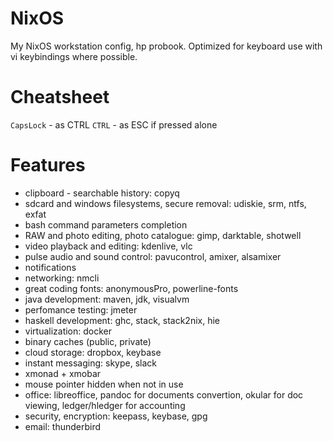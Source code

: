 # NixOS
My NixOS workstation config, hp probook. Optimized for keyboard use with vi
keybindings where possible.

# Cheatsheet
`CapsLock` - as CTRL
`CTRL` - as ESC if pressed alone
# Features
* clipboard - searchable history: copyq
* sdcard and windows filesystems, secure removal: udiskie, srm,
  ntfs, exfat
* bash command parameters completion
* RAW and photo editing, photo catalogue: gimp, darktable, shotwell
* video playback and editing: kdenlive, vlc
* pulse audio and sound control: pavucontrol, amixer, alsamixer
* notifications
* networking: nmcli
* great coding fonts: anonymousPro, powerline-fonts
* java development: maven, jdk, visualvm
* perfomance testing: jmeter
* haskell development: ghc, stack, stack2nix, hie
* virtualization: docker
* binary caches (public, private)
* cloud storage: dropbox, keybase
* instant messaging: skype, slack
* xmonad + xmobar
* mouse pointer hidden when not in use
* office: libreoffice, pandoc for documents convertion, okular for doc viewing,
  ledger/hledger for accounting
* security, encryption: keepass, keybase, gpg
* email: thunderbird
